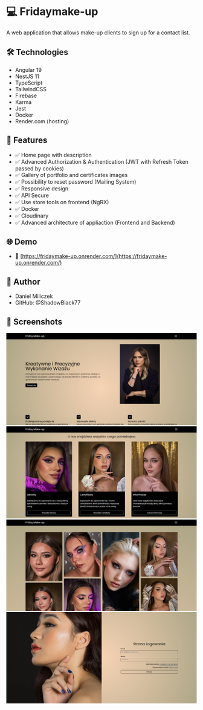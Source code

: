 # 💻 Fridaymake-up

A web application that allows make-up clients to sign up for a contact list.

## 🛠️ Technologies

- Angular 19
- NestJS 11
- TypeScript
- TailwindCSS
- Firebase
- Karma
- Jest
- Docker
- Render.com (hosting)

## 🎯 Features

- ✅ Home page with description
- ✅ Advanced Authorization & Authentication (JWT with Refresh Token passed by cookies)
- ✅ Gallery of portfolio and certificates images
- ✅ Possibility to reset password (Mailing System)
- ✅ Responsive design
- ✅ API Secure
- ✅ Use store tools on frontend (NgRX)
- ✅ Docker
- ✅ Cloudinary
- ✅ Advanced architecture of appliaction (Frontend and Backend)

## 🌐 Demo
- 🔗 [https://fridaymake-up.onrender.com/](https://fridaymake-up.onrender.com/)

## 🧠 Author
- Daniel Miliczek
- GitHub: @ShadowBlack77

## 📸 Screenshots

![Home](./assets/screenshots/homepage.png)
![Services](./assets/screenshots/services.png)
![Portfolio](./assets/screenshots/portfolio.png)
![Login](./assets/screenshots/loginpage.png)

